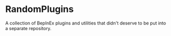 # RandomPlugins
A collection of BepInEx plugins and utilities that didn't deserve to be put into a separate repository.
